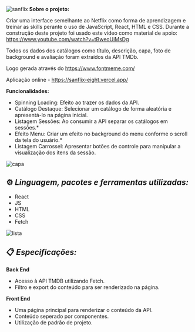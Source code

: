 ![sanflix](https://github.com/Grazan/sanflix/assets/90648893/75167053-36cd-42bd-aa30-0481ad0e8018)
**Sobre o projeto:**

Criar uma interface semelhante ao Netflix como forma de aprendizagem e treinar as skills perante o uso de JavaScript, React, HTML e CSS. Durante a construção deste projeto foi usado este vídeo como material de apoio: https://www.youtube.com/watch?v=tBweoUiMsDg

Todos os dados dos catálogos como título, descrição, capa, foto de background e avaliação foram extraídos da API TMDb.

Logo gerada através do https://www.fontmeme.com/

Aplicação online - https://sanflix-eight.vercel.app/

**Funcionalidades:**

 - Spinning Loading: Efeito ao trazer os dados da API.
 - Catálogo Destaque: Selecionar um catálogo de forma aleatória e apresentá-lo na página inicial.
 - Listagem Sessões: Ao consumir a API separar os catálogos em sessões.*
 - Efeito Menu: Criar um efeito no background do menu conforme o scroll da tela do usuário.*
 - Listagem Carrossel: Apresentar botões de controle para manipular a visualização dos itens da sessão.

![capa](https://github.com/Grazan/sanflix/assets/90648893/f7311030-c4c2-454c-80d1-9456935228e4)

## ⚙️ *Linguagem, pacotes e ferramentas utilizadas:* ##

- React
- JS
- HTML
- CSS
- Fetch

![lista](https://github.com/Grazan/sanflix/assets/90648893/7c904295-982e-4503-8fe3-d7d01bdbd405)


## 📋 *Especificações:*

**Back End**

- Acesso à API TMDB utilizando Fetch.
- Filtro e export do conteúdo para ser renderizado na página.

**Front End**

- Uma página principal para renderizar o conteúdo da API.
- Conteúdo seperado por componentes. 
- Utilização de padrão de projeto.
